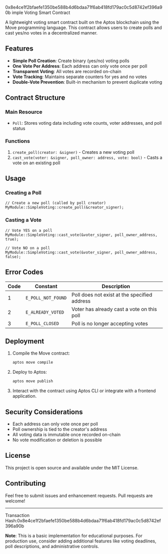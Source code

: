 0x8e4ce1f2bfaefe1350be588b4d6bdaa71f6ab418fd179ac0c5d8742ef396a90b
imple Voting Smart Contract

A lightweight voting smart contract built on the Aptos blockchain using the Move programming language. This contract allows users to create polls and cast yes/no votes in a decentralized manner.

## Features

- **Simple Poll Creation**: Create binary (yes/no) voting polls
- **One Vote Per Address**: Each address can only vote once per poll
- **Transparent Voting**: All votes are recorded on-chain
- **Vote Tracking**: Maintains separate counters for yes and no votes
- **Double-Vote Prevention**: Built-in mechanism to prevent duplicate voting

## Contract Structure

### Main Resource
- `Poll`: Stores voting data including vote counts, voter addresses, and poll status

### Functions
1. `create_poll(creator: &signer)` - Creates a new voting poll
2. `cast_vote(voter: &signer, poll_owner: address, vote: bool)` - Casts a vote on an existing poll

## Usage

### Creating a Poll
```move
// Create a new poll (called by poll creator)
MyModule::SimpleVoting::create_poll(&creator_signer);
```

### Casting a Vote
```move
// Vote YES on a poll
MyModule::SimpleVoting::cast_vote(&voter_signer, poll_owner_address, true);

// Vote NO on a poll
MyModule::SimpleVoting::cast_vote(&voter_signer, poll_owner_address, false);
```

## Error Codes

| Code | Constant | Description |
|------|----------|-------------|
| 1 | `E_POLL_NOT_FOUND` | Poll does not exist at the specified address |
| 2 | `E_ALREADY_VOTED` | Voter has already cast a vote on this poll |
| 3 | `E_POLL_CLOSED` | Poll is no longer accepting votes |

## Deployment

1. Compile the Move contract:
   ```bash
   aptos move compile
   ```

2. Deploy to Aptos:
   ```bash
   aptos move publish
   ```

3. Interact with the contract using Aptos CLI or integrate with a frontend application.

## Security Considerations

- Each address can only vote once per poll
- Poll ownership is tied to the creator's address
- All voting data is immutable once recorded on-chain
- No vote modification or deletion is possible

## License

This project is open source and available under the MIT License.

## Contributing

Feel free to submit issues and enhancement requests. Pull requests are welcome!

---

Transaction Hash:0x8e4ce1f2bfaefe1350be588b4d6bdaa71f6ab418fd179ac0c5d8742ef396a90b

**Note**: This is a basic implementation for educational purposes. For production use, consider adding additional features like voting deadlines, poll descriptions, and administrative controls.
